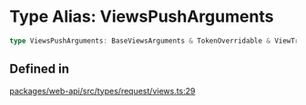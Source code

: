 # Type Alias: ViewsPushArguments

```ts
type ViewsPushArguments: BaseViewsArguments & TokenOverridable & ViewTriggerId | ViewInteractivityPointer;
```

## Defined in

[packages/web-api/src/types/request/views.ts:29](https://github.com/slackapi/node-slack-sdk/blob/c15385ef93ccdde9702f52f7d1f445999203d794/packages/web-api/src/types/request/views.ts#L29)
